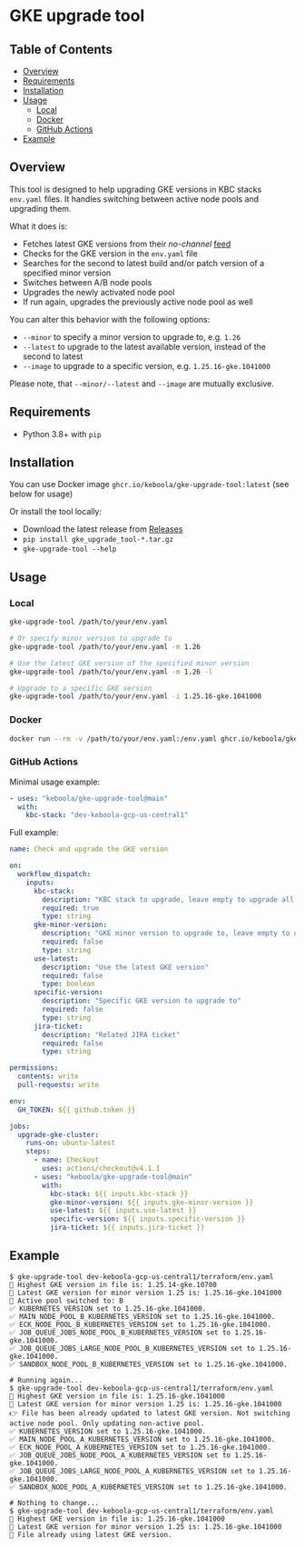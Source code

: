 # GKE upgrade tool

## Table of Contents

- [Overview](#overview)
- [Requirements](#requirements)
- [Installation](#installation)
- [Usage](#usage)
  - [Local](#local)
  - [Docker](#docker)
  - [GitHub Actions](#github-actions)
- [Example](#example)

## Overview

This tool is designed to help upgrading GKE versions in KBC stacks `env.yaml` files. It handles switching between active node pools and upgrading them.

What it does is:

- Fetches latest GKE versions from their *no-channel* [feed](https://cloud.google.com/kubernetes-engine/docs/release-notes-nochannel)
- Checks for the GKE version in the `env.yaml` file
- Searches for the second to latest build and/or patch version of a specified minor version
- Switches between A/B node pools
- Upgrades the newly activated node pool
- If run again, upgrades the previously active node pool as well

You can alter this behavior with the following options:

- `--minor` to specify a minor version to upgrade to, e.g. `1.26`
- `--latest` to upgrade to the latest available version, instead of the second to latest
- `--image` to upgrade to a specific version, e.g. `1.25.16-gke.1041000`

Please note, that `--minor/--latest` and `--image` are mutually exclusive.

## Requirements

- Python 3.8+ with `pip`

## Installation

You can use Docker image `ghcr.io/keboola/gke-upgrade-tool:latest` (see below for usage)

Or install the tool locally:

- Download the latest release from [Releases](https://github.com/keboola/gke-upgrade-tool/releases/latest)
- `pip install gke_upgrade_tool-*.tar.gz`
- `gke-upgrade-tool --help`

## Usage

### Local

```bash
gke-upgrade-tool /path/to/your/env.yaml

# Or specify minor version to upgrade to
gke-upgrade-tool /path/to/your/env.yaml -m 1.26

# Use the latest GKE version of the specified minor version
gke-upgrade-tool /path/to/your/env.yaml -m 1.26 -l

# Upgrade to a specific GKE version
gke-upgrade-tool /path/to/your/env.yaml -i 1.25.16-gke.1041000
```

### Docker

```bash
docker run --rm -v /path/to/your/env.yaml:/env.yaml ghcr.io/keboola/gke-upgrade-tool:latest /env.yaml
```

### GitHub Actions

Minimal usage example:

```yaml
- uses: "keboola/gke-upgrade-tool@main"
  with:
    kbc-stack: "dev-keboola-gcp-us-central1"
```

Full example:

```yaml
name: Check and upgrade the GKE version

on:
  workflow_dispatch:
    inputs:
      kbc-stack:
        description: "KBC stack to upgrade, leave empty to upgrade all stacks"
        required: true
        type: string
      gke-minor-version:
        description: "GKE minor version to upgrade to, leave empty to use minor version from env.yaml"
        required: false
        type: string
      use-latest:
        description: "Use the latest GKE version"
        required: false
        type: boolean
      specific-version:
        description: "Specific GKE version to upgrade to"
        required: false
        type: string
      jira-ticket:
        description: "Related JIRA ticket"
        required: false
        type: string

permissions:
  contents: write
  pull-requests: write

env:
  GH_TOKEN: ${{ github.token }}

jobs:
  upgrade-gke-cluster:
    runs-on: ubuntu-latest
    steps:
      - name: Checkout
        uses: actions/checkout@v4.1.1
      - uses: "keboola/gke-upgrade-tool@main"
        with:
          kbc-stack: ${{ inputs.kbc-stack }}
          gke-minor-version: ${{ inputs.gke-minor-version }}
          use-latest: ${{ inputs.use-latest }}
          specific-version: ${{ inputs.specific-version }}
          jira-ticket: ${{ inputs.jira-ticket }}
```

## Example

```console
$ gke-upgrade-tool dev-keboola-gcp-us-central1/terraform/env.yaml
🔎 Highest GKE version in file is: 1.25.14-gke.10700
🎉 Latest GKE version for minor version 1.25 is: 1.25.16-gke.1041000
🔄 Active pool switched to: B
✅ KUBERNETES_VERSION set to 1.25.16-gke.1041000.
✅ MAIN_NODE_POOL_B_KUBERNETES_VERSION set to 1.25.16-gke.1041000.
✅ ECK_NODE_POOL_B_KUBERNETES_VERSION set to 1.25.16-gke.1041000.
✅ JOB_QUEUE_JOBS_NODE_POOL_B_KUBERNETES_VERSION set to 1.25.16-gke.1041000.
✅ JOB_QUEUE_JOBS_LARGE_NODE_POOL_B_KUBERNETES_VERSION set to 1.25.16-gke.1041000.
✅ SANDBOX_NODE_POOL_B_KUBERNETES_VERSION set to 1.25.16-gke.1041000.

# Running again...
$ gke-upgrade-tool dev-keboola-gcp-us-central1/terraform/env.yaml
🔎 Highest GKE version in file is: 1.25.16-gke.1041000
🎉 Latest GKE version for minor version 1.25 is: 1.25.16-gke.1041000
👉 File has been already updated to latest GKE version. Not switching active node pool. Only updating non-active pool.
✅ KUBERNETES_VERSION set to 1.25.16-gke.1041000.
✅ MAIN_NODE_POOL_A_KUBERNETES_VERSION set to 1.25.16-gke.1041000.
✅ ECK_NODE_POOL_A_KUBERNETES_VERSION set to 1.25.16-gke.1041000.
✅ JOB_QUEUE_JOBS_NODE_POOL_A_KUBERNETES_VERSION set to 1.25.16-gke.1041000.
✅ JOB_QUEUE_JOBS_LARGE_NODE_POOL_A_KUBERNETES_VERSION set to 1.25.16-gke.1041000.
✅ SANDBOX_NODE_POOL_A_KUBERNETES_VERSION set to 1.25.16-gke.1041000.

# Nothing to change...
$ gke-upgrade-tool dev-keboola-gcp-us-central1/terraform/env.yaml
🔎 Highest GKE version in file is: 1.25.16-gke.1041000
🎉 Latest GKE version for minor version 1.25 is: 1.25.16-gke.1041000
🫡 File already using latest GKE version.
```
